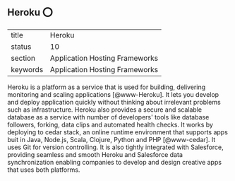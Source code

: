 ## Heroku :o:


|          |                                |
| -------- | ------------------------------ |
| title    | Heroku                         | 
| status   | 10                             |
| section  | Application Hosting Frameworks |
| keywords | Application Hosting Frameworks |



Heroku is a platform as a service that is used for building,
delivering monitoring and scaling applications [@www-Heroku]. It
lets you develop and deploy application quickly without thinking about
irrelevant problems such as infrastructure. Heroku also provides a
secure and scalable database as a service with number of developers'
tools like database followers, forking, data clips and automated
health checks. It works by deploying to cedar stack, an online runtime
environment that supports apps buit in Java, Node.js, Scala, Clojure,
Python and PHP [@www-cedar]. It uses Git for version
controlling. It is also tightly integrated with Salesforce, providing
seamless and smooth Heroku and Salesforce data synchronization
enabling companies to develop and design creative apps that uses both
platforms.



